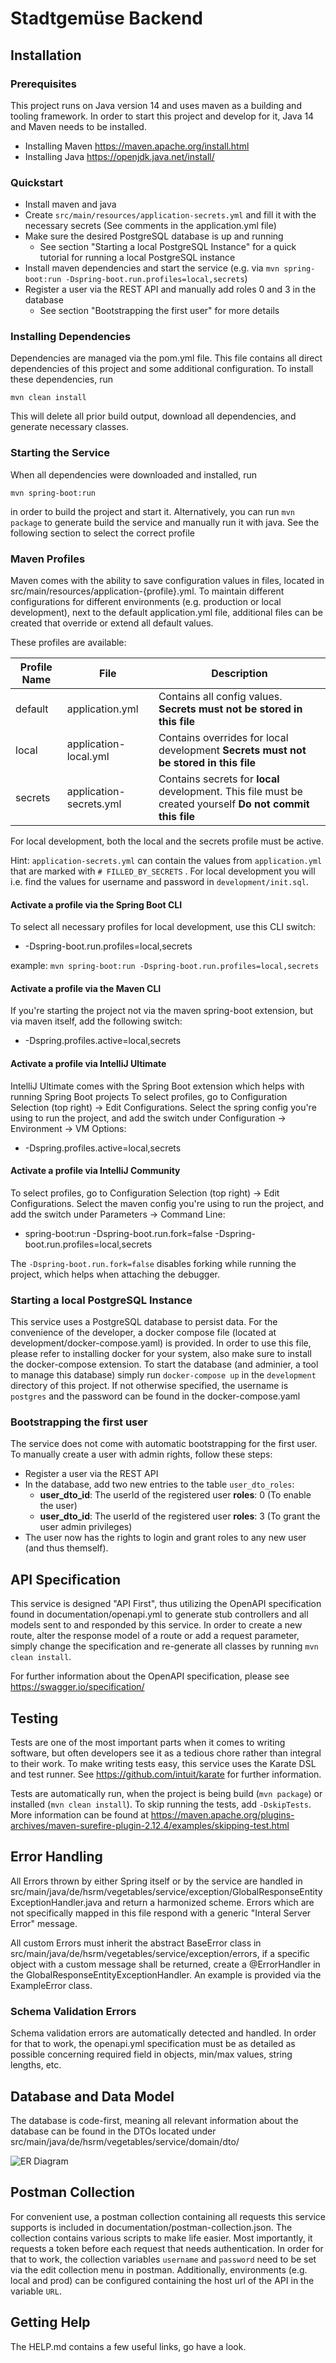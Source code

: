 # Stadtgemüse Backend

## Installation

### Prerequisites

This project runs on Java version 14 and uses maven as a building and tooling framework. In order to start this project and develop for it, Java 14 and Maven needs to be installed.

- Installing Maven https://maven.apache.org/install.html
- Installing Java https://openjdk.java.net/install/

### Quickstart

* Install maven and java
* Create `src/main/resources/application-secrets.yml` and fill it with the necessary secrets (See comments in the application.yml file)
* Make sure the desired PostgreSQL database is up and running
    * See section "Starting a local PostgreSQL Instance" for a quick tutorial for running a local PostgreSQL instance
* Install maven dependencies and start the service (e.g. via `mvn spring-boot:run -Dspring-boot.run.profiles=local,secrets`)
* Register a user via the REST API and manually add roles 0 and 3 in the database
    * See section "Bootstrapping the first user" for more details

### Installing Dependencies

Dependencies are managed via the pom.yml file. This file contains all direct dependencies of this project and some additional configuration. To install these dependencies, run

`mvn clean install`

This will delete all prior build output, download all dependencies, and generate necessary classes.

### Starting the Service

When all dependencies were downloaded and installed, run

`mvn spring-boot:run`

in order to build the project and start it. Alternatively, you can run `mvn package` to generate build the service and manually run it with java. See the following section to select the correct
profile

### Maven Profiles

Maven comes with the ability to save configuration values in files, located in src/main/resources/application-{profile}.yml. To maintain different configurations for different environments (e.g.
production or local development), next to the default application.yml file, additional files can be created that override or extend all default values.

These profiles are available:

| Profile Name | File                    | Description                                                                                                |
|--------------|-------------------------|------------------------------------------------------------------------------------------------------------|
| default      | application.yml         | Contains all config values. **Secrets must not be stored in this file**                                    |
| local        | application-local.yml   | Contains overrides for local development **Secrets must not be stored in this file**                       |
| secrets      | application-secrets.yml | Contains secrets for **local** development. This file must be created yourself **Do not commit this file** |

For local development, both the local and the secrets profile must be active.

Hint: `application-secrets.yml` can contain the values from `application.yml` that are marked with `# FILLED_BY_SECRETS`
. For local development you will i.e. find the values for username and password in `development/init.sql`.

#### Activate a profile via the Spring Boot CLI

To select all necessary profiles for local development, use this CLI switch:

* -Dspring-boot.run.profiles=local,secrets

example: `mvn spring-boot:run -Dspring-boot.run.profiles=local,secrets`

#### Activate a profile via the Maven CLI

If you're starting the project not via the maven spring-boot extension, but via maven itself, add the following switch:

* -Dspring.profiles.active=local,secrets

#### Activate a profile via IntelliJ Ultimate

IntelliJ Ultimate comes with the Spring Boot extension which helps with running Spring Boot projects To select profiles, go to Configuration Selection (top right) -> Edit Configurations. Select the
spring config you're using to run the project, and add the switch under Configuration -> Environment -> VM Options:

* -Dspring.profiles.active=local,secrets

#### Activate a profile via IntelliJ Community

To select profiles, go to Configuration Selection (top right) -> Edit Configurations. Select the maven config you're using to run the project, and add the switch under Parameters -> Command Line:

* spring-boot:run -Dspring-boot.run.fork=false -Dspring-boot.run.profiles=local,secrets

The `-Dspring-boot.run.fork=false` disables forking while running the project, which helps when attaching the debugger.

### Starting a local PostgreSQL Instance

This service uses a PostgreSQL database to persist data. For the convenience of the developer, a docker compose file (located at development/docker-compose.yaml) is provided. In order to use this
file, please refer to installing docker for your system, also make sure to install the docker-compose extension. To start the database (and adminier, a tool to manage this database) simply
run `docker-compose up` in the `development` directory of this project. If not otherwise specified, the username is `postgres`
and the password can be found in the docker-compose.yaml

### Bootstrapping the first user

The service does not come with automatic bootstrapping for the first user. To manually create a user with admin rights, follow these steps:

* Register a user via the REST API
* In the database, add two new entries to the table `user_dto_roles`:
    * **user_dto_id**: The userId of the registered user **roles**: 0 (To enable the user)
    * **user_dto_id**: The userId of the registered user **roles**: 3 (To grant the user admin privileges)
* The user now has the rights to login and grant roles to any new user (and thus themself).

## API Specification

This service is designed "API First", thus utilizing the OpenAPI specification found in documentation/openapi.yml to generate stub controllers and all models sent to and responded by this service. In
order to create a new route, alter the response model of a route or add a request parameter, simply change the specification and re-generate all classes by running `mvn clean install`.

For further information about the OpenAPI specification, please see https://swagger.io/specification/

## Testing

Tests are one of the most important parts when it comes to writing software, but often developers see it as a tedious chore rather than integral to their work. To make writing tests easy, this service
uses the Karate DSL and test runner. See https://github.com/intuit/karate for further information.

Tests are automatically run, when the project is being build (`mvn package`) or installed (`mvn clean install`). To skip running the tests, add `-DskipTests`. More information can be found
at https://maven.apache.org/plugins-archives/maven-surefire-plugin-2.12.4/examples/skipping-test.html

## Error Handling

All Errors thrown by either Spring itself or by the service are handled in src/main/java/de/hsrm/vegetables/service/exception/GlobalResponseEntityExceptionHandler.java and return a harmonized scheme.
Errors which are not specifically mapped in this file respond with a generic "Interal Server Error" message.

All custom Errors must inherit the abstract BaseError class in src/main/java/de/hsrm/vegetables/service/exception/errors, if a specific object with a custom message shall be returned, create a
@ErrorHandler in the GlobalResponseEntityExceptionHandler. An example is provided via the ExampleError class.

### Schema Validation Errors

Schema validation errors are automatically detected and handled. In order for that to work, the openapi.yml specification must be as detailed as possible concerning required field in objects, min/max
values, string lengths, etc.

## Database and Data Model

The database is code-first, meaning all relevant information about the database can be found in the DTOs located under src/main/java/de/hsrm/vegetables/service/domain/dto/

![ER Diagram](documentation/er_diagram.png "ER Diagram")

## Postman Collection

For convenient use, a postman collection containing all requests this service supports is included in documentation/postman-collection.json. The collection contains various scripts to make life
easier. Most importantly, it requests a token before each request that needs authentication. In order for that to work, the collection variables
`username` and `password` need to be set via the edit collection menu in postman. Additionally, environments (e.g. local and prod)
can be configured containing the host url of the API in the variable `URL`.

## Getting Help

The HELP.md contains a few useful links, go have a look.
